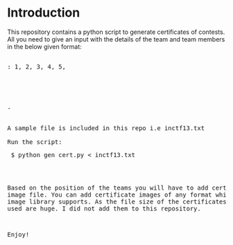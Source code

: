 Introduction
============
This repository contains a python script to generate certificates of contests. All you need to give an input with the details of the team and team members in the below given format: 

<pre>
<no of teams>
<position of team>: 1, 2, 3, 4, 5,
<Name of team>
<Name of college>
<Name of mentor>
<no of members>
<member list>
-
<pre>

A sample file is included in this repo i.e inctf13.txt

Run the script:
<pre> $ python gen_cert.py < inctf13.txt </pre>

Based on the position of the teams you will have to add certificate image file. You can add certificate images of any format which python image library supports. As the file size of the certificates which I used are huge. I did not add them to this repository.

Enjoy!
